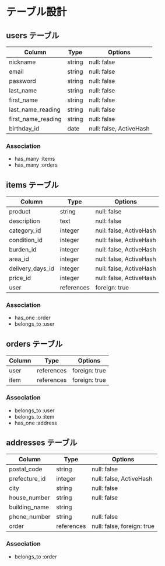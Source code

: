 # テーブル設計

## users テーブル

| Column             | Type   | Options                 |
| ------------------ | ------ | ----------------------- |
| nickname           | string | null: false             |
| email              | string | null: false             |
| password           | string | null: false             |
| last_name          | string | null: false             |
| first_name         | string | null: false             |
| last_name_reading  | string | null: false             |
| first_name_reading | string | null: false             |
| birthday_id        | date   | null: false, ActiveHash |

### Association

- has_many :items
- has_many :orders

## items テーブル

| Column           | Type       | Options                 |
| ---------------- | ---------- | ----------------------- |
| product          | string     | null: false             |
| description      | text       | null: false             |
| category_id      | integer    | null: false, ActiveHash |
| condition_id     | integer    | null: false, ActiveHash |
| burden_id        | integer    | null: false, ActiveHash |
| area_id          | integer    | null: false, ActiveHash |
| delivery_days_id | integer    | null: false, ActiveHash |
| price_id         | integer    | null: false, ActiveHash |
| user             | references | foreign: true           |

### Association

- has_one :order
- belongs_to :user

## orders テーブル

| Column | Type       | Options       |
| ------ | ---------- | ------------- |
| user   | references | foreign: true |
| item   | references | foreign: true |

### Association

- belongs_to :user
- belongs_to :item
- has_one :address

## addresses テーブル

| Column        | Type       | Options                    |
| ------------- | ---------- | -------------------------- |
| postal_code   | string     | null: false                |
| prefecture_id | integer    | null: false, ActiveHash    |
| city          | string     | null: false                |
| house_number  | string     | null: false                |
| building_name | string     |                            |
| phone_number  | string     | null: false                |
| order         | references | null: false, foreign: true |

### Association

- belongs_to :order